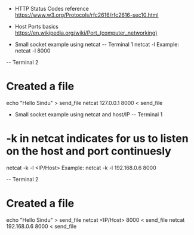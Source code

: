 - HTTP Status Codes reference
https://www.w3.org/Protocols/rfc2616/rfc2616-sec10.html

- Host Ports basics
https://en.wikipedia.org/wiki/Port_(computer_networking)

- Small socket example using netcat
-- Terminal 1
netcat -l <port number>
Example: netcat -l 8000

-- Terminal 2
# Created a file
echo "Hello Sindu" > send_file
netcat 127.0.0.1 8000 < send_file


- Small socket example using netcat and host/IP
-- Terminal 1
# -k in netcat indicates for us to listen on the host and port continuesly
netcat -k -l <IP/Host> <port number>
Example: netcat -k -l 192.168.0.6 8000

-- Terminal 2
# Created a file
echo "Hello Sindu" > send_file
netcat <IP/Host> 8000 < send_file
netcat 192.168.0.6 8000 < send_file

